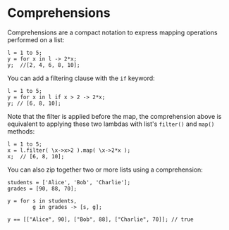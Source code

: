 # Comprehensions

Comprehensions are a compact notation to express mapping operations performed on a list:

```
l = 1 to 5;
y = for x in l -> 2*x;
y;  //[2, 4, 6, 8, 10];
```

You can add a filtering clause with the `if` keyword:

```
l = 1 to 5;
y = for x in l if x > 2 -> 2*x;
y; // [6, 8, 10];
```

Note that the filter is applied before the map, the comprehension above is equivalent to applying these two lambdas with list's `filter()` and `map()` methods:

```
l = 1 to 5;
x = l.filter( \x->x>2 ).map( \x->2*x );
x;  // [6, 8, 10];
```

You can also zip together two or more lists using a comprehension:

```
students = ['Alice', 'Bob', 'Charlie'];
grades = [90, 88, 70];

y = for s in students,
        g in grades -> [s, g]; 

y == [["Alice", 90], ["Bob", 88], ["Charlie", 70]]; // true
```









